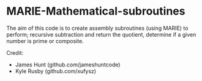 # MARIE-Mathematical-subroutines
The aim of this code is to create assembly subroutines (using MARIE) to perform; recursive subtraction and return the quotient, determine if a given number is prime or composite.

Credit:
- James Hunt (github.com/jameshuntcode)
- Kyle Rusby (github.com/xufysz)
